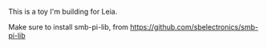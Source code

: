 This is a toy I'm building for Leia.

Make sure to install smb-pi-lib, from https://github.com/sbelectronics/smb-pi-lib
